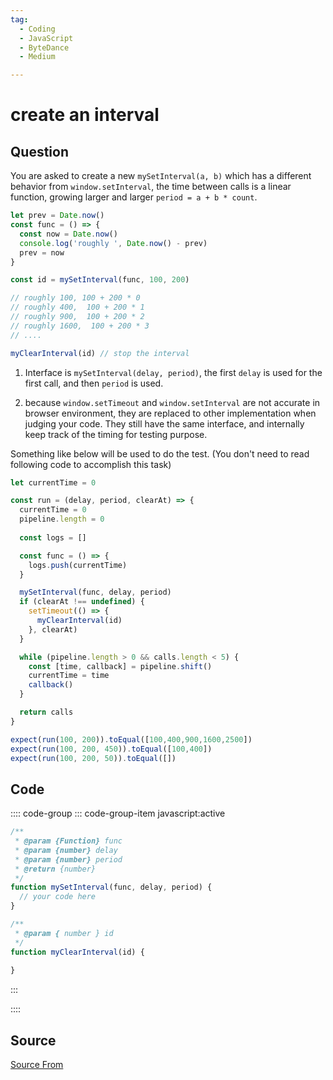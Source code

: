 ```yaml
---
tag:
  - Coding
  - JavaScript
  - ByteDance
  - Medium

---
```

  
# create an interval

## Question
You are asked to create a new `mySetInterval(a, b)` which has a different behavior from `window.setInterval`, the time between calls is a linear function, growing larger and larger `period = a + b * count`.

```js
let prev = Date.now()
const func = () => {
  const now = Date.now()
  console.log('roughly ', Date.now() - prev)
  prev = now
}

const id = mySetInterval(func, 100, 200)

// roughly 100, 100 + 200 * 0
// roughly 400,  100 + 200 * 1
// roughly 900,  100 + 200 * 2
// roughly 1600,  100 + 200 * 3
// ....

myClearInterval(id) // stop the interval
```

1.  Interface is `mySetInterval(delay, period)`, the first `delay` is used for the first call, and then `period` is used.
    
2.  because `window.setTimeout` and `window.setInterval` are not accurate in browser environment, they are replaced to other implementation when judging your code. They still have the same interface, and internally keep track of the timing for testing purpose.
    

Something like below will be used to do the test. (You don't need to read following code to accomplish this task)

```js
let currentTime = 0

const run = (delay, period, clearAt) => {
  currentTime = 0
  pipeline.length = 0
  
  const logs = []

  const func = () => {
    logs.push(currentTime)
  }

  mySetInterval(func, delay, period)
  if (clearAt !== undefined) {
    setTimeout(() => {
      myClearInterval(id)
    }, clearAt)
  }

  while (pipeline.length > 0 && calls.length < 5) {
    const [time, callback] = pipeline.shift()
    currentTime = time
    callback()
  }

  return calls
}

expect(run(100, 200)).toEqual([100,400,900,1600,2500])
expect(run(100, 200, 450)).toEqual([100,400])
expect(run(100, 200, 50)).toEqual([])
```

## Code
:::: code-group
::: code-group-item javascript:active
```javascript
/**
 * @param {Function} func
 * @param {number} delay
 * @param {number} period
 * @return {number}
 */
function mySetInterval(func, delay, period) {
  // your code here
}

/**
 * @param { number } id
 */
function myClearInterval(id) {
  
}
```
:::
    
::::



##  Source
[Source From](https://bigfrontend.dev/problem/create-an-interval)

  